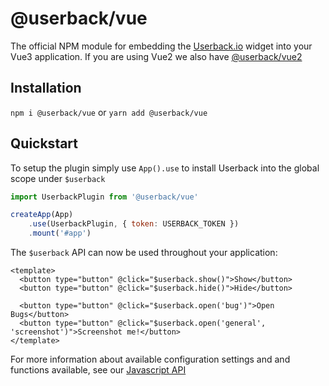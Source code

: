 # @userback/vue
The official NPM module for embedding the [Userback.io](https://userback.io) widget into your Vue3 application. If you are using Vue2 we also have [@userback/vue2](https://github.com/userback/widget-js/tree/develop/widget-vue2)

## Installation
`npm i @userback/vue` or `yarn add @userback/vue`

## Quickstart
To setup the plugin simply use `App().use` to install Userback into the global scope under `$userback`
``` javascript
import UserbackPlugin from '@userback/vue'

createApp(App)
    .use(UserbackPlugin, { token: USERBACK_TOKEN })
    .mount('#app')
```

The `$userback` API can now be used throughout your application:
``` vue
<template>
  <button type="button" @click="$userback.show()">Show</button>
  <button type="button" @click="$userback.hide()">Hide</button>

  <button type="button" @click="$userback.open('bug')">Open Bugs</button>
  <button type="button" @click="$userback.open('general', 'screenshot')">Screenshot me!</button>
</template>
```

For more information about available configuration settings and and functions available, see our [Javascript API](https://support.userback.io/en/articles/5209252-javascript-api)
